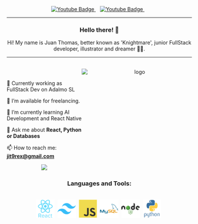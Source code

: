 
<div id="badges"  align='center' justify-content='center'>
 
  <a href="https://www.youtube.com/channel/UClV46jwgq0DXcvDHXHQQ2Ig">
    <img src="https://cdn3.iconfinder.com/data/icons/2018-social-media-logotypes/1000/2018_social_media_popular_app_logo_youtube-1024.png" alt="Youtube Badge" width="60"/>
  </a>&nbsp;&nbsp;
  
  <a href="https://www.instagram.com/__knightmare/">
    <img src="https://cdn4.iconfinder.com/data/icons/social-messaging-ui-color-shapes-2-free/128/social-instagram-new-circle-256.png" alt="Youtube Badge" width="60"/>
  </a>&nbsp;&nbsp;

  <br> 
  
<hr>

  
</div>

  
<div align='center'>
  
  
  ### Hello there! 👋 
  
  Hi! My name is Juan Thomas, better known as 'Knightmare', junior FullStack developer, illustrator and dreamer 👨‍💻.
   
 <hr>
    
  <br>
  
  <img align="right" height="300" width="300" alt="logo" src="https://drive.google.com/uc?export=view&id=1c2N6gsxPWfHMWRQlpwOSwCR-yWQ8xJ9g">

  <div align="left">
  <br>
    
  🔭 Currently working as FullStack Dev on Adalmo SL
  
  🤝 I’m available for freelancing.
  
  🌱 I’m currently learning AI Development and React Native
  
  💬 Ask me about **React, Python or Databases**
  
  📫 How to reach me: **jit9rex@gmail.com**
 
  </div>

</div>

<div align='center'>
  <img src="https://user-images.githubusercontent.com/73097560/115834477-dbab4500-a447-11eb-908a-139a6edaec5c.gif">
  
### Languages and Tools:  

 <br>
  
 <div>
    <img src="https://github.com/devicons/devicon/blob/master/icons/react/react-original-wordmark.svg" title="React" alt="React" width="50" height="50"/>&nbsp;
    <img src="https://github.com/devicons/devicon/blob/master/icons/tailwindcss/tailwindcss-original.svg"  title="Tailwind" alt="CSS" width="50" height="50"/>&nbsp;
    <img src="https://github.com/devicons/devicon/blob/master/icons/javascript/javascript-original.svg" title="JavaScript" alt="JavaScript" width="50" height="50"/>&nbsp;
    <img src="https://github.com/devicons/devicon/blob/master/icons/mysql/mysql-original-wordmark.svg" title="MySQL"  alt="MySQL" width="50" height="50"/>&nbsp;
    <img src="https://github.com/devicons/devicon/blob/master/icons/nodejs/nodejs-original-wordmark.svg" title="NodeJS" alt="NodeJS" width="50" height="50"/>&nbsp;
      <img src="https://github.com/devicons/devicon/blob/master/icons/python/python-original-wordmark.svg" title="Python" alt="HTML" width="50" height="50"/>&nbsp;
  </div>
</div>
